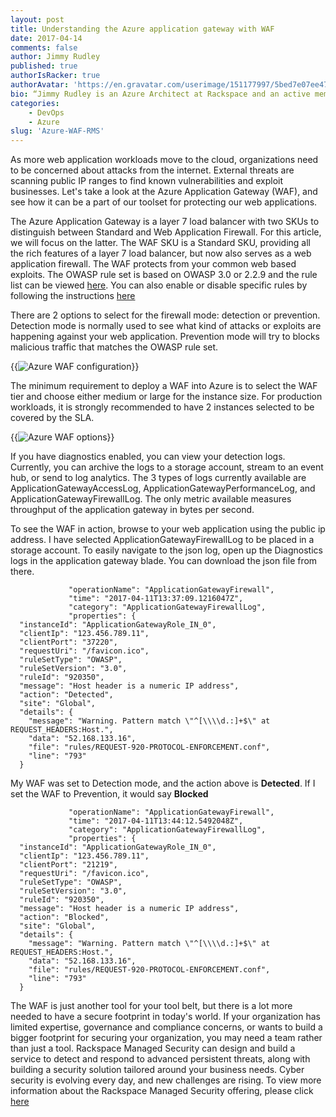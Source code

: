 ```yaml
---
layout: post
title: Understanding the Azure application gateway with WAF
date: 2017-04-14
comments: false
author: Jimmy Rudley
published: true
authorIsRacker: true
authorAvatar: 'https://en.gravatar.com/userimage/151177997/5bed7e07ee47533cbd34b951d463bcb7.jpg'
bio: “Jimmy Rudley is an Azure Architect at Rackspace and an active member of the Azure community. He focuses on solving large and complex architecture and automation problems within Azure."
categories:
    - DevOps
    - Azure
slug: 'Azure-WAF-RMS' 
---
```


As more web application workloads move to the cloud, organizations need to be concerned about attacks from the internet. External threats are scanning public IP ranges to find known vulnerabilities and exploit businesses. Let's take a look at the Azure Application Gateway (WAF), and see how it can be a part of our toolset for protecting our web applications.

<!--more-->

The Azure Application Gateway is a layer 7 load balancer with two SKUs to distinguish between Standard and Web Application Firewall. For this article, we will focus on the latter. The WAF SKU is a Standard SKU, providing all the rich features of a layer 7 load balancer, but now also serves as a web application firewall. The WAF protects from your common web based exploits. The OWASP rule set is based on OWASP 3.0 or 2.2.9 and the rule list can be viewed [here](https://docs.microsoft.com/en-us/azure/application-gateway/application-gateway-crs-rulegroups-rules). You can also enable or disable specific rules by following the instructions [here](https://docs.microsoft.com/en-us/azure/application-gateway/application-gateway-customize-waf-rules-portal)

There are 2 options to select for the firewall mode: detection or prevention. Detection mode is normally used to see what kind of attacks or exploits are happening against your web application. Prevention mode will try to blocks malicious traffic that matches the OWASP rule set.

{{<img src="/blog/Azure-WAF-RMS/config.png" title="Azure WAF configuration" alt="Azure WAF configuration">}}

The minimum requirement to deploy a WAF into Azure is to select the WAF tier and choose either medium or large for the instance size. For production workloads, it is strongly recommended to have 2 instances selected to be covered by the SLA.

{{<img src="/blog/Azure-WAF-RMS/wafSku.png" title="Azure WAF options" alt="Azure WAF options">}}

If you have diagnostics enabled, you can view your detection logs. Currently, you can archive the logs to a storage account, stream to an event hub, or send to log analytics. The 3 types of logs currently available are ApplicationGatewayAccessLog, ApplicationGatewayPerformanceLog, and ApplicationGatewayFirewallLog. The only metric available measures throughput of the application gateway in bytes per second.

To see the WAF in action, browse to your web application using the public ip address. I have selected ApplicationGatewayFirewallLog to be placed in a storage account. To easily navigate to the json log, open up the Diagnostics logs in the application gateway blade. You can download the json file from there.

```
			 "operationName": "ApplicationGatewayFirewall",
			 "time": "2017-04-11T13:37:09.1216047Z",
			 "category": "ApplicationGatewayFirewallLog",
			 "properties": {
  "instanceId": "ApplicationGatewayRole_IN_0",
  "clientIp": "123.456.789.11",
  "clientPort": "37220",
  "requestUri": "/favicon.ico",
  "ruleSetType": "OWASP",
  "ruleSetVersion": "3.0",
  "ruleId": "920350",
  "message": "Host header is a numeric IP address",
  "action": "Detected",
  "site": "Global",
  "details": {
    "message": "Warning. Pattern match \"^[\\\\d.:]+$\" at REQUEST_HEADERS:Host.",
    "data": "52.168.133.16",
    "file": "rules/REQUEST-920-PROTOCOL-ENFORCEMENT.conf",
    "line": "793"
  }
  ```
My WAF was set to Detection mode, and the action above is **Detected**. If I set the WAF to Prevention, it would say **Blocked**

```
			 "operationName": "ApplicationGatewayFirewall",
			 "time": "2017-04-11T13:44:12.5492048Z",
			 "category": "ApplicationGatewayFirewallLog",
			 "properties": {
  "instanceId": "ApplicationGatewayRole_IN_0",
  "clientIp": "123.456.789.11",
  "clientPort": "21219",
  "requestUri": "/favicon.ico",
  "ruleSetType": "OWASP",
  "ruleSetVersion": "3.0",
  "ruleId": "920350",
  "message": "Host header is a numeric IP address",
  "action": "Blocked",
  "site": "Global",
  "details": {
    "message": "Warning. Pattern match \"^[\\\\d.:]+$\" at REQUEST_HEADERS:Host.",
    "data": "52.168.133.16",
    "file": "rules/REQUEST-920-PROTOCOL-ENFORCEMENT.conf",
    "line": "793"
  }
  ```
The WAF is just another tool for your tool belt, but there is a lot more needed to have a secure footprint in today's world. If your organization has limited expertise, governance and compliance concerns, or wants to build a bigger footprint for securing your organization, you may need a team rather than just a tool. Rackspace Managed Security can design and build a service to detect and respond to advanced persistent threats, along with building a security solution tailored around your business needs. Cyber security is evolving every day, and new challenges are rising. To view more information about the Rackspace Managed Security offering, please click [here](https://www.rackspace.com/en-us/managed-security-services)
